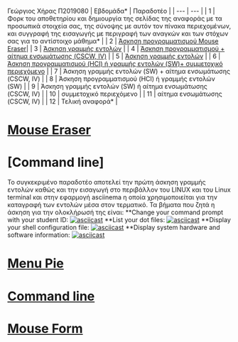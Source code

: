 Γεώργιος Χήρας Π2019080
| Εβδομάδα* | Παραδοτέο |
| --- | --- |
| 1 | Φορκ του αποθετηρίου και δημιουργία της σελίδας της αναφοράς με τα προσωπικά στοιχεία σας, της σύνοψης με αυτόν τον πίνακα περιεχομένων, και συγγραφή της εισαγωγής με περιγραφή των αναγκών και των στόχων σας για το αντίστοιχο μάθημα* |
| 2 | [Άσκηση προγραμματισμού Mouse Eraser](#Mouse-Eraser)|
| 3 | [Άσκηση γραμμής εντολών](#Command-line) |
| 4 | [Άσκηση προγραμματισμού + αίτημα ενσωμάτωσης (CSCW, IV)](#Menu-Pie) |
| 5 | [Άσκηση γραμμής εντολών](#Command-line) |
| 6 | [Άσκηση προγραμματισμού (HCI) ή γραμμής εντολών (SW)+ συμμετοχικό περιεχόμενο](#Mouse-Form) |
| 7 | Άσκηση γραμμής εντολών (SW) + αίτημα ενσωμάτωσης (CSCW, IV) |
| 8 | Άσκηση προγραμματισμού (HCI) ή γραμμής εντολών (SW) |
| 9 | Άσκηση γραμμής εντολών (SW) ή αίτημα ενσωμάτωσης (CSCW, IV) |
| 10 | συμμετοχικό περιεχόμενο |
| 11 | αίτημα ενσωμάτωσης (CSCW, IV) |
| 12 | Τελική αναφορά* |
# [Mouse Eraser](https://github.com/GiorgosChiras/site/blob/master/_remix/mouse-eraser.md)
# [Command line]
  Το συγκεκριμένο παραδοτέο αποτελεί την πρώτη άσκηση γραμμής εντολών καθώς και την εισαγωγή στο περιβάλλον του LINUX και του Linux terminal και στην εφαρμογή asciinema     η οποία χρησιμοποιείται για την καταγραφή των εντολών μέσα στον τερματικό. Τα βήματα που ζητά η άσκηση για την ολοκλήρωσή της είναι:
**Change your command prompt with your student ID: 
[![asciicast](https://asciinema.org/a/SAokTwuUyI6o3i4c0QMCpK7Y7.svg)](https://asciinema.org/a/SAokTwuUyI6o3i4c0QMCpK7Y7)
**List your dot files: 
[![asciicast](https://asciinema.org/a/A85HRLY8t2KTFUJC5cZNldOv1.svg)](https://asciinema.org/a/A85HRLY8t2KTFUJC5cZNldOv1)
**Display your shell configuration file: 
[![asciicast](https://asciinema.org/a/Z3IpcKsH6IGef1j8h1QCPLXrz.svg)](https://asciinema.org/a/Z3IpcKsH6IGef1j8h1QCPLXrz)
**Display system hardware and software information: 
[![asciicast](https://asciinema.org/a/8RGoxTVMpAK66qpB0uygWLZwN.svg)](https://asciinema.org/a/8RGoxTVMpAK66qpB0uygWLZwN)
# [Menu Pie](https://github.com/GiorgosChiras/site/blob/master/_remix/menu-pie.md)
# [Command line](https://asciinema.org/a/QrBPNjDfZPIzam9veDe81S9iJ)
# [Mouse Form](https://github.com/GiorgosChiras/site/blob/master/_remix/mouse-form.md)
